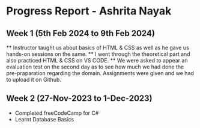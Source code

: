 # Progress Report - Ashrita Nayak

## Week 1 (5th Feb 2024 to 9th  Feb 2024)
** Instructor taught us about basics of HTML & CSS as well as he gave us hands-on sessions on the same.
** I went through the theoretical part and also practiced HTML & CSS on VS CODE. 
** We were asked to appear an evaluation test on the second day as to see how much we had done the pre-praparation regarding the domain.
Assignments were given and we had to upload it on Github. 
## Week 2 (27-Nov-2023 to 1-Dec-2023)
- Completed freeCodeCamp for C# 
- Learnt Database Basics
